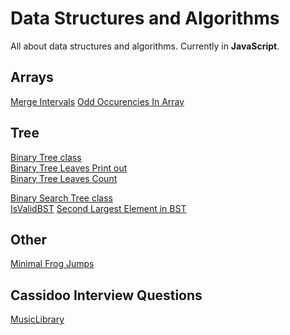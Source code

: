 # Data Structures and Algorithms
All about data structures and algorithms.
Currently in **JavaScript**.

## Arrays
[Merge Intervals](JS/Arrays/MergeIntervals.js)
[Odd Occurencies In Array](JS/Arrays/OddOccurencesInArray.js)

## Tree
[Binary Tree class](JS/Tree/BinaryTreeClass.mjs)  
[Binary Tree Leaves Print out](JS/Tree/BinaryTreeLeaves.mjs)  
[Binary Tree Leaves Count](JS/Tree/BinaryTreeLeaves.mjs)  

[Binary Search Tree class](JS/Tree/BinarySearchTree/BinarySearchTree.mjs)  
[IsValidBST]()
[Second Largest Element in BST](/Users/Alexa/Documents/GitHub/algorithms/JS/Tree/BinarySearchTree/SecondLargestElement.mjs)

## Other
[Minimal Frog Jumps](JS/Other/FrogJmp.js)

## Cassidoo Interview Questions
[MusicLibrary](JS/cassidoo/musicLibrary.js)